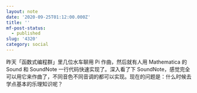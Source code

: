 ```yaml
---
layout: note
date: '2020-09-25T01:12:00.000Z'
title: ''
mf-post-status:
  - published
slug: '4320'
category: social
---
```

昨天「函数式编程群」里几位水车聊用 Pi 作曲，然后就有人用 Mathematica 的 Sound 和 SoundNote 一行代码快速实现了。深入看了下 SoundNote，感觉完全可以用它来作曲了，不同音色不同音调的都可以实现。现在的问题是：什么时候去学点基本的乐理知识呢？
